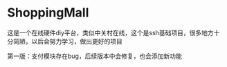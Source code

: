 # ShoppingMall
这是一个在线硬件diy平台，类似中关村在线，这个是ssh基础项目，很多地方十分简陋，以后会努力学习，做出更好的项目


第一版：支付模块存在bug，后续版本中会修复，也会添加新功能
